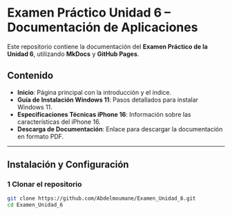 #  Examen Práctico Unidad 6 – Documentación de Aplicaciones

Este repositorio contiene la documentación del **Examen Práctico de la Unidad 6**, utilizando **MkDocs** y **GitHub Pages**.

##  Contenido
- **Inicio**: Página principal con la introducción y el índice.
- **Guía de Instalación Windows 11**: Pasos detallados para instalar Windows 11.
- **Especificaciones Técnicas iPhone 16**: Información sobre las características del iPhone 16.
- **Descarga de Documentación**: Enlace para descargar la documentación en formato PDF.

---

##  Instalación y Configuración

### **1️ Clonar el repositorio**
```bash
git clone https://github.com/Abdelmoumane/Examen_Unidad_6.git
cd Examen_Unidad_6

